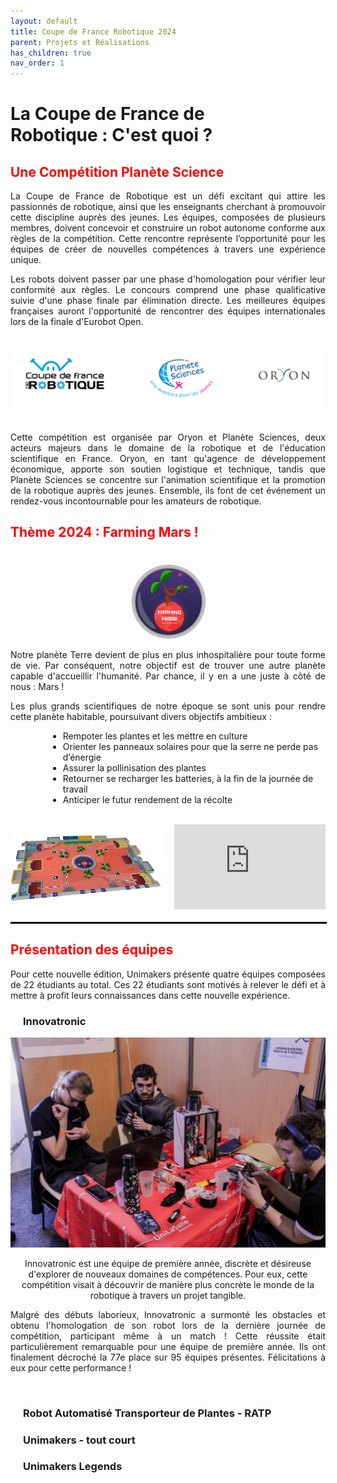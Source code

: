 ```yaml
---
layout: default
title: Coupe de France Robotique 2024
parent: Projets et Réalisations
has_children: true
nav_order: 1
---
```


<h1 style="width: 80%;"><strong>La Coupe de France de Robotique : C'est quoi ?</strong></h1>

<h2 style="color: red;"><strong> Une Compétition Planète Science</strong></h2>

<p align="justify">La Coupe de France de Robotique est un défi excitant qui attire les passionnés de robotique, ainsi que les enseignants cherchant à promouvoir cette discipline auprès des jeunes. Les équipes, composées de plusieurs membres, doivent concevoir et construire un robot autonome conforme aux règles de la compétition. Cette rencontre représente l’opportunité pour les équipes de créer de nouvelles compétences à travers une expérience unique.</p>

<p align="justify">Les robots doivent passer par une phase d'homologation pour vérifier leur conformité aux règles. Le concours comprend une phase qualificative suivie d'une phase finale par élimination directe. Les meilleures équipes françaises auront l'opportunité de rencontrer des équipes internationales lors de la finale d'Eurobot Open.</p>

<br>

<img src="../../images/organisateurs.png" alt="logo des organisateurs : Oryon et Planète Sciences" style="max-width: 100%; display: block; margin: 0 auto;">

<br>

<p align="justify">Cette compétition est organisée par Oryon et Planète Sciences, deux acteurs majeurs dans le domaine de la robotique et de l'éducation scientifique en France. Oryon, en tant qu'agence de développement économique, apporte son soutien logistique et technique, tandis que Planète Sciences se concentre sur l'animation scientifique et la promotion de la robotique auprès des jeunes. Ensemble, ils font de cet événement un rendez-vous incontournable pour les amateurs de robotique.</p>

<h2 style="color: red;"><strong> Thème 2024 : Farming Mars !</strong></h2>

<br>

<img src="../../images/farming_mars.png" alt="Logo Farming Mars" style="max-width: 25%; display: block; margin: 0 auto;">

<p align="justify">Notre planète Terre devient de plus en plus inhospitalière pour toute forme de vie. Par conséquent, notre objectif est de trouver une autre planète capable d'accueillir l'humanité. Par chance, il y en a une juste à côté de nous : Mars !
</p>

<p align="justify">Les plus grands scientifiques de notre époque se sont unis pour rendre cette planète habitable, poursuivant divers objectifs ambitieux :</p>

<ul style="margin-left: 60px;">
    <li>Rempoter les plantes et les mettre en culture</li>
    <li>Orienter les panneaux solaires pour que la serre ne perde pas d’énergie </li>
    <li>Assurer la pollinisation des plantes</li>
    <li>Retourner se recharger les batteries, à la fin de la journée de travail </li>
    <li>Anticiper le futur rendement de la récolte</li>
</ul>

<br>

<div style="display: flex; justify-content: center; align-items: center;">
    <div style="flex: 1; margin-right: 10px;">
        <img src="../../images/tablej.png" alt="Table de Jeux Coupe France de Robotique" style="width: 100%; height: auto;">
    </div>
    <div style="flex: 1; margin-left: 10px;">
        <iframe width="100%" height="auto" style="aspect-ratio: 16/9;" src="https://www.youtube.com/embed/eUOgDKmpZKw" title="YouTube video player" frameborder="0" allow="accelerometer; autoplay; clipboard-write; encrypted-media; gyroscope; picture-in-picture; web-share" allowfullscreen></iframe>
    </div>
</div>

<br>

<hr style="border: 1px solid black; width: 100%; margin: 0 auto;">

<h2 style="color: red;"><strong>Présentation des équipes</strong></h2>

<p align="justify">Pour cette nouvelle édition, Unimakers présente quatre équipes composées de 22 étudiants au total. Ces 22 étudiants sont motivés à relever le défi et à mettre à profit leurs connaissances dans cette nouvelle expérience.</p>

<h3 style="margin-left: 20px;">Innovatronic</h3>

<div style="text-align: center;">
    <img src="../../images/IMG_5813.jpg" alt="Image de l’équipe Innovatronic">
    <p>Innovatronic est une équipe de première année, discrète et désireuse d'explorer de nouveaux domaines de compétences. Pour eux, cette compétition visait à découvrir de manière plus concrète le monde de la robotique à travers un projet tangible.</p>
</div>

<p align="justify">Malgré des débuts laborieux, Innovatronic a surmonté les obstacles et obtenu l'homologation de son robot lors de la dernière journée de compétition, participant même à un match ! Cette réussite était particulièrement remarquable pour une équipe de première année. Ils ont finalement décroché la 77e place sur 95 équipes présentes. Félicitations à eux pour cette performance !</p>

<br>

<h3 style="margin-left: 20px;">Robot Automatisé Transporteur de Plantes - RATP</h3>
<h3 style="margin-left: 20px;">Unimakers - tout court</h3>
<h3 style="margin-left: 20px;">Unimakers Legends</h3>
